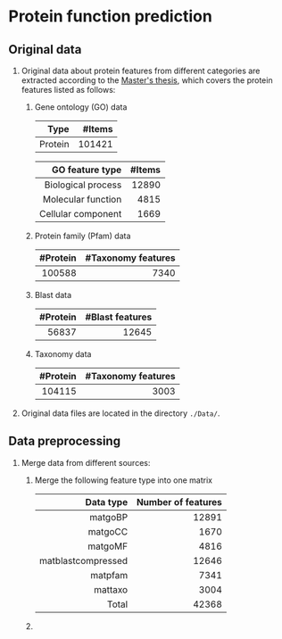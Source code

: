 

# Protein function prediction

## Original data

1. Original data about protein features from different categories are extracted according to the [Master's thesis](), which covers the protein features listed as follows: 

   1. Gene ontology (GO) data

      |Type|#Items|
      |---:|---:|
      |Protein|101421|

      |GO feature type|#Items|
      |---:|---:|
      |Biological process|12890|
      |Molecular function|4815|
      |Cellular component|1669|

   2. Protein family (Pfam) data

      |#Protein|#Taxonomy features|
      |---:|---:|
      |100588|7340|

   3. Blast data

      |#Protein|#Blast features|
      |---:|---:|
      |56837|12645|

   4. Taxonomy data

      |#Protein|#Taxonomy features|
      |---:|---:|
      |104115|3003|

2. Original data files are located in the directory `./Data/`.

## Data preprocessing

1. Merge data from different sources:

   1. Merge the following feature type into one matrix

      |Data type|Number of features|
      |----:|----:|
      |matgoBP|12891|
      |matgoCC|1670|
      |matgoMF|4816|
      |matblastcompressed|12646|
      |matpfam|7341|
      |mattaxo|3004|
      |Total|42368|

   1. 

##
